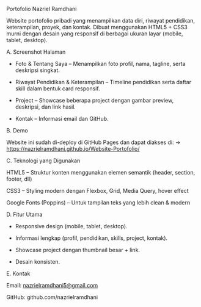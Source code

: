 Portofolio Nazriel Ramdhani

Website portofolio pribadi yang menampilkan data diri, riwayat pendidikan, keterampilan, proyek, dan kontak.
Dibuat menggunakan HTML5 + CSS3 murni dengan desain yang responsif di berbagai ukuran layar (mobile, tablet, desktop).


A. Screenshot Halaman

- Foto & Tentang Saya – Menampilkan foto profil, nama, tagline, serta deskripsi singkat.

- Riwayat Pendidikan & Keterampilan – Timeline pendidikan serta daftar skill dalam bentuk card responsif.

- Project – Showcase beberapa project dengan gambar preview, deskripsi, dan link hasil.

- Kontak – Informasi email dan GitHub.


B. Demo

Website ini sudah di-deploy di GitHub Pages dan dapat diakses di:
-> https://nazrielramdhani.github.io/Website-Portofolio/


C. Teknologi yang Digunakan

HTML5 – Struktur konten menggunakan elemen semantik (header, section, footer, dll)

CSS3 – Styling modern dengan Flexbox, Grid, Media Query, hover effect

Google Fonts (Poppins) – Untuk tampilan teks yang lebih clean & modern


D. Fitur Utama

- Responsive design (mobile, tablet, desktop).

- Informasi lengkap (profil, pendidikan, skills, project, kontak).

- Showcase project dengan thumbnail besar + link.

- Desain konsisten.
  

E. Kontak

Email: nazrielramdhani5@gmail.com

GitHub: github.com/nazrielramdhani
